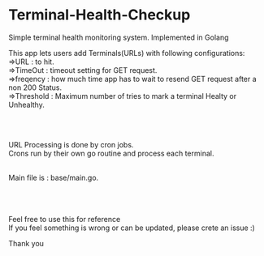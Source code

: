 # Terminal-Health-Checkup
Simple terminal health monitoring system. Implemented in Golang

This app lets users add Terminals(URLs) with following configurations: <br>
=>URL        : to hit. <br>
=>TimeOut    : timeout setting for GET request. <br>
=>freqency   : how much time app has to wait to resend GET request after a non 200 Status. <br>
=>Threshold  : Maximum number of tries to mark a terminal Healty or Unhealthy. <br>

<br>
<br>

URL Processing is done by cron jobs. <br>
Crons run by their own go routine and process each terminal. <br>


<br>
Main file is : base/main.go. <br> <br> <br> <br>









Feel free to use this for reference <br>
If you feel something is wrong or can be updated, please crete an issue :) <br>

Thank you <br>




